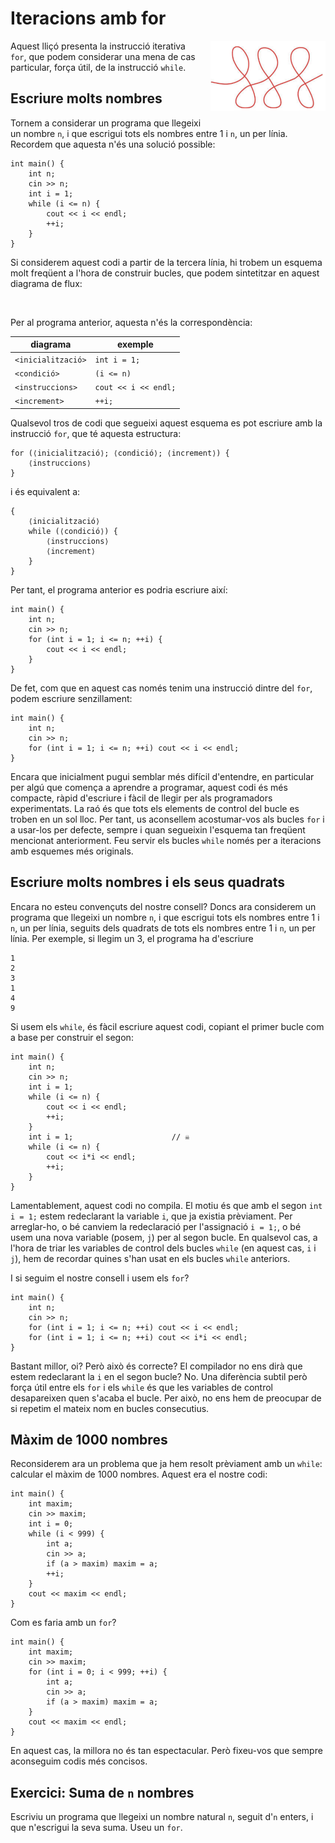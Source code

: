 # Iteracions amb for

<img src='././bucles-for.png' style='height: 8em; float: right; margin: 0 0 1em 1em;'/>

Aquest lliçó presenta la instrucció iterativa `for`,
que podem considerar una mena de cas particular,
força útil, de la instrucció `while`.

## Escriure molts nombres

Tornem a considerar un programa que llegeixi un nombre `n`,
i que escrigui tots els nombres entre 1 i `n`, un per línia.
Recordem que aquesta n'és una solució possible:

```c++c++
int main() {
    int n;
    cin >> n;
    int i = 1;
    while (i <= n) {
        cout << i << endl;
        ++i;
    }
}
```

Si considerem aquest codi a partir de la tercera línia,
hi trobem un esquema molt freqüent a l'hora de construir bucles,
que podem sintetitzar en aquest diagrama de flux:

<MyFlowChart src="flow-for.ts"/>

<br>

Per al programa anterior, aquesta n'és la correspondència:

| diagrama           | exemple              |
| ------------------ | -------------------- |
| `<inicialització>` | `int i = 1;`         |
| `<condició>`       | `(i <= n)`           |
| `<instruccions>`   | `cout << i << endl;` |
| `<increment>`      | `++i;`               |

Qualsevol tros de codi que segueixi aquest esquema es pot escriure amb la instrucció `for`,
que té aquesta estructura:

```c++c++
for (⟨inicialització⟩; ⟨condició⟩; ⟨increment⟩) {
    ⟨instruccions⟩
}
```

i és equivalent a:

```c++c++
{
    ⟨inicialització⟩
    while (⟨condició⟩) {
        ⟨instruccions⟩
        ⟨increment⟩
    }
}
```

Per tant, el programa anterior es podria escriure així:

```c++c++
int main() {
    int n;
    cin >> n;
    for (int i = 1; i <= n; ++i) {
        cout << i << endl;
    }
}
```

De fet, com que en aquest cas només tenim una instrucció dintre del `for`,
podem escriure senzillament:

```c++c++
int main() {
    int n;
    cin >> n;
    for (int i = 1; i <= n; ++i) cout << i << endl;
}
```

Encara que inicialment pugui semblar més difícil d'entendre,
en particular per algú que comença a aprendre a programar,
aquest codi és més compacte, ràpid d'escriure
i fàcil de llegir per als programadors experimentats.
La raó és que tots els elements de control del bucle es troben en
un sol lloc.
Per tant, us aconsellem acostumar-vos als bucles `for`
i a usar-los per defecte,
sempre i quan segueixin l'esquema tan freqüent mencionat anteriorment.
Feu servir els bucles `while` només
per a iteracions amb esquemes més originals.

## Escriure molts nombres i els seus quadrats

Encara no esteu convençuts del nostre consell?
Doncs ara considerem un programa que llegeixi un nombre `n`,
i que escrigui tots els nombres entre 1 i `n`, un per línia,
seguits dels quadrats de tots els nombres entre 1 i `n`, un per línia.
Per exemple, si llegim un 3,
el programa ha d'escriure

```c++text
1
2
3
1
4
9
```

Si usem els `while`, és fàcil escriure aquest codi,
copiant el primer bucle com a base per construir el segon:

```c++c++
int main() {
    int n;
    cin >> n;
    int i = 1;
    while (i <= n) {
        cout << i << endl;
        ++i;
    }
    int i = 1;                      // ☠
    while (i <= n) {
        cout << i*i << endl;
        ++i;
    }
}
```

Lamentablement, aquest codi no compila.
El motiu és que amb el segon `int i = 1;`
estem redeclarant la variable `i`, que ja existia prèviament.
Per arreglar-ho, o bé canviem la redeclaració per l'assignació `i = 1;`,
o bé usem una nova variable (posem, `j`) per al segon bucle.
En qualsevol cas, a l'hora de triar les variables de control dels bucles `while`
(en aquest cas, `i` i `j`),
hem de recordar quines s'han usat en els bucles `while` anteriors.

I si seguim el nostre consell i usem els `for`?

```c++c++
int main() {
    int n;
    cin >> n;
    for (int i = 1; i <= n; ++i) cout << i << endl;
    for (int i = 1; i <= n; ++i) cout << i*i << endl;
}
```

Bastant millor, oi?
Però això és correcte?
El compilador no ens dirà que estem redeclarant la `i` en el segon bucle?
No.
Una diferència subtil però força útil entre els `for` i els `while`
és que les variables de control desapareixen quen s'acaba el bucle.
Per això, no ens hem de preocupar de si repetim el mateix nom en bucles consecutius.

## Màxim de 1000 nombres

Reconsiderem ara un problema que ja hem resolt prèviament amb un `while`:
calcular el màxim de 1000 nombres.
Aquest era el nostre codi:

```c++c++
int main() {
    int maxim;
    cin >> maxim;
    int i = 0;
    while (i < 999) {
        int a;
        cin >> a;
        if (a > maxim) maxim = a;
        ++i;
    }
    cout << maxim << endl;
}
```

Com es faria amb un `for`?

```c++c++
int main() {
    int maxim;
    cin >> maxim;
    for (int i = 0; i < 999; ++i) {
        int a;
        cin >> a;
        if (a > maxim) maxim = a;
    }
    cout << maxim << endl;
}
```

En aquest cas, la millora no és tan espectacular.
Però fixeu-vos que sempre aconseguim codis més concisos.

## Exercici: Suma de `n` nombres

Escriviu un programa que llegeixi un nombre natural `n`,
seguit d'`n` enters, i que n'escrigui la seva suma.
Useu un `for`.

<Autors autors="jpetit roura"/>

